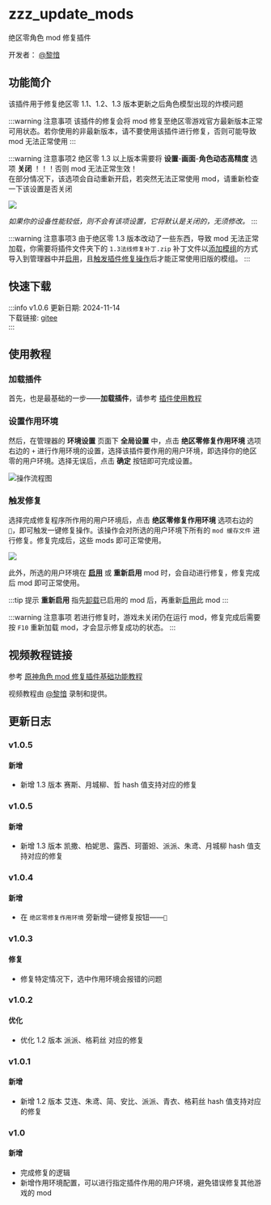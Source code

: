 # zzz_update_mods
绝区零角色 mod 修复插件

开发者： [@黎愔](/contribution)

## 功能简介

该插件用于修复绝区零 1.1、1.2、1.3 版本更新之后角色模型出现的炸模问题

:::warning 注意事项
该插件的修复会将 mod 修复至绝区零游戏官方最新版本正常可用状态。若你使用的非最新版本，请不要使用该插件进行修复，否则可能导致 mod 无法正常使用
:::

:::warning 注意事项2
绝区零 1.3 以上版本需要将 **设置**-**画面**-**角色动态高精度** 选项 **关闭** ！！！否则 mod 无法正常生效！<br/>
在部分情况下，该选项会自动重新开启，若突然无法正常使用 mod，请重新检查一下该设置是否关闭

![](/static/image/3f64bddb.png)

<weaken><em>如果你的设备性能较低，则不会有该项设置，它将默认是关闭的，无须修改。</em></weaken>
:::

:::warning 注意事项3
由于绝区零 1.3 版本改动了一些东西，导致 mod 无法正常加载，你需要将插件文件夹下的 `1.3法线修复补丁.zip` 补丁文件以[添加模组](/help/tutorial-modules#添加模组)的方式导入到管理器中并[启用](/help/tutorial-modules#启用和切换模组)，且[触发插件修复操作](#触发修复)后才能正常使用旧版的模组。
:::

## 快速下载

:::info v1.0.6
更新日期:  2024-11-14<br/>
下载链接: [gitee](https://gitee.com/ticca/d3dx-skin-manage/releases/download/plugins/zzz_update_mods_v1.0.6.zip) <br/>
:::

## 使用教程

### 加载插件
首先，也是最基础的一步——**加载插件**，请参考 [插件使用教程](/help/tutorial-plugins)

### 设置作用环境
然后，在管理器的 **环境设置** 页面下 **全局设置** 中，点击 **绝区零修复作用环境** 选项右边的 `+` 进行作用环境的设置，选择该插件要作用的用户环境，即选择你的绝区零的用户环境。选择无误后，点击 **确定** 按钮即可完成设置。

![操作流程图](/static/image/2b964235.png)

### 触发修复
选择完成修复程序所作用的用户环境后，点击 **绝区零修复作用环境** 选项右边的 `🔨`，即可触发一键修复操作。该操作会对所选的用户环境下所有的 `mod 缓存文件` 进行修复。修复完成后，这些 mods 即可正常使用。

![](/static/image/cd2881ff.png)

此外，所选的用户环境在 **[启用](/help/tutorial-modules#启用和切换模组)** 或 **重新启用** mod 时，会自动进行修复，修复完成后 mod 即可正常使用。

:::tip 提示
**重新启用** 指先[卸载](/help/tutorial-modules#卸载模组)已启用的 mod 后，再重新[启用](/help/tutorial-modules#启用和切换模组)此 mod
:::

:::warning 注意事项
若进行修复时，游戏未关闭仍在运行 mod，修复完成后需要按 `F10` 重新加载 mod，才会显示修复成功的状态。
:::

## 视频教程链接

参考 [原神角色 mod 修复插件基础功能教程](https://www.bilibili.com/video/BV1vi421R7d2) 

视频教程由 [@黎愔](/contribution) 录制和提供。

## 更新日志

### v1.0.5
#### 新增
- 新增 1.3 版本 赛斯、月城柳、哲 hash 值支持对应的修复

### v1.0.5
#### 新增
- 新增 1.3 版本 凯撒、柏妮思、露西、珂蕾妲、派派、朱鸢、月城柳 hash 值支持对应的修复

### v1.0.4
#### 新增
- 在 `绝区零修复作用环境` 旁新增一键修复按钮——`🔨`

### v1.0.3
#### 修复
- 修复特定情况下，选中作用环境会报错的问题

### v1.0.2
#### 优化
- 优化 1.2 版本 派派、格莉丝 对应的修复

### v1.0.1
#### 新增
- 新增 1.2 版本 艾连、朱鸢、简、安比、派派、青衣、格莉丝 hash 值支持对应的修复

### v1.0
#### 新增
- 完成修复的逻辑
- 新增作用环境配置，可以进行指定插件作用的用户环境，避免错误修复其他游戏的 mod